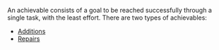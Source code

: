 An achievable consists of a goal to be reached successfully through a single task, with the least effort. There are two types of achievables:

* [Additions](https://github.com/newatoms/guides/blob/ready/glossary/addition.md)
* [Repairs](https://github.com/newatoms/guides/blob/ready/glossary/repair.md)
